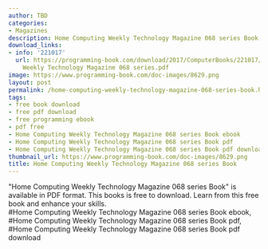 ```yaml
---
author: TBD
categories:
- Magazines
description: Home Computing Weekly Technology Magazine 068 series Book
download_links:
- info: '221017'
  url: https://programming-book.com/download/2017/ComputerBooks/221017/Home Computing
    Weekly Technology Magazine 068 series.pdf
image: https://www.programming-book.com/doc-images/8629.png
layout: post
permalink: /home-computing-weekly-technology-magazine-068-series-book.html
tags:
- free book download
- free pdf download
- free programming ebook
- pdf free
- Home Computing Weekly Technology Magazine 068 series Book ebook
- Home Computing Weekly Technology Magazine 068 series Book pdf
- Home Computing Weekly Technology Magazine 068 series Book pdf download
thumbnail_url: https://www.programming-book.com/doc-images/8629.png
title: Home Computing Weekly Technology Magazine 068 series Book
---
```


 
<div class="item-desc text-justify">
  "Home Computing Weekly Technology Magazine 068 series Book" is available in PDF format. This books is free to download. Learn from this free book and enhance your skills.
  <br>
  #Home Computing Weekly Technology Magazine 068 series Book ebook, #Home Computing Weekly Technology Magazine 068 series Book pdf, #Home Computing Weekly Technology Magazine 068 series Book pdf download
</div>